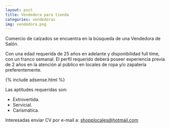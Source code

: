 ```yaml
---
layout: post
title: Vendedora para tienda
categories: vendedoras
img: vendedora.png
---
```


Comercio de calzados se encuentra en la búsqueda de una Vendedora de Salón. 

 Con una edad requerida de 25 años en adelante y disponibilidad full time, con un franco semanal.
El perfil requerido deberá poseer experiencia previa de 2 años en la atención al público en locales de ropa y/o zapatería preferentemente.

{% include adsense.html %}

Las aptitudes requeridas son:
- Extrovertida.
- Servicial.
- Carismática.

Interesadas enviar CV por e-mail a: shopplocales@hotmail.com 
